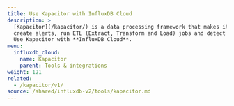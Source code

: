 ```yaml
---
title: Use Kapacitor with InfluxDB Cloud
description: >
  [Kapacitor](/kapacitor/) is a data processing framework that makes it easy to
  create alerts, run ETL (Extract, Transform and Load) jobs and detect anomalies.
  Use Kapacitor with **InfluxDB Cloud**.
menu:
  influxdb_cloud:
    name: Kapacitor
    parent: Tools & integrations
weight: 121
related:
  - /kapacitor/v1/
source: /shared/influxdb-v2/tools/kapacitor.md
---
```


<!-- The content of this file is at 
// SOURCE content/shared/influxdb-v2/tools/kapacitor.md-->